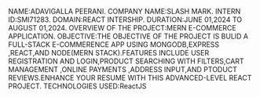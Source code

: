 NAME:ADAVIGALLA PEERANI.
COMPANY NAME:SLASH MARK.
INTERN ID:SMI71283.
DOMAIN:REACT INTERSHIP.
DURATION:JUNE 01,2024 TO AUGUST 01,2024.
OVERVIEW OF THE PROJECT:MERN E-COMMERCE APPLICATION.
OBJECTIVE:THE OBJECTIVE OF THE PROJECT IS BULID A FULL-STACK E-COMMERENCE APP USING MONGODB,EXPRESS ,REACT,AND NODE(MERN STACK).FEATURES INCLUDE USER REGISTRATION AND LOGIN,PRODUCT SEARCHING WITH FILTERS,CART MANAGEMENT ,ONLINE PAYMENTS ,ADDRESS INPUT,AND PTODUCT REVIEWS.ENHANCE YOUR RESUME WITH THIS ADVANCED-LEVEL REACT PROJECT.
TECHNOLOGIES USED:ReactJS
